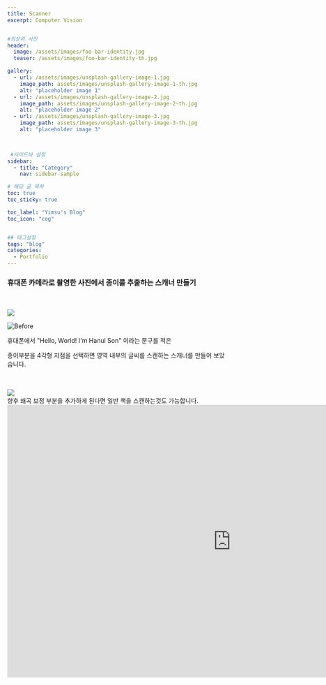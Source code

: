 ```yaml
---
title: Scanner
excerpt: Computer Vision


#최상위 사진
header:
  image: /assets/images/foo-bar-identity.jpg
  teaser: /assets/images/foo-bar-identity-th.jpg

gallery:
  - url: /assets/images/unsplash-gallery-image-1.jpg
    image_path: assets/images/unsplash-gallery-image-1-th.jpg
    alt: "placeholder image 1"
  - url: /assets/images/unsplash-gallery-image-2.jpg
    image_path: assets/images/unsplash-gallery-image-2-th.jpg
    alt: "placeholder image 2"
  - url: /assets/images/unsplash-gallery-image-3.jpg
    image_path: assets/images/unsplash-gallery-image-3-th.jpg
    alt: "placeholder image 3"
    


 #사이드바 설정 
sidebar:
  - title: "Category"
    nav: sidebar-sample

# 해당 글 목차
toc: true
toc_sticky: true

toc_label: "Yimsu's Blog"
toc_icon: "cog"


## 테그설정
tags: "blog"
categories:
  - Portfolio
---
```


### 휴대폰 카메라로 촬영한 사진에서 종이를 추출하는 스캐너 만들기

<br/>
<br/>
<img src="https://blog.naver.com/PostView.nhn?blogId=hanulzzz&Redirect=View&logNo=222051879085&categoryNo=48&isAfterWrite=true#">


![Before](https://blog.naver.com/PostView.nhn?blogId=hanulzzz&Redirect=View&logNo=222051879085&categoryNo=48&isAfterWrite=true#)



휴대폰에서 "Hello, World! I'm Hanul Son" 이라는 문구를 적은

종이부분을 4각형 지점을 선택하면 영역 내부의 글씨를 스캔하는 스캐너를 만들어 보았습니다.

<br/>

<br/>
<img src="https://blog.naver.com/PostView.nhn?blogId=hanulzzz&Redirect=View&logNo=222051879085&categoryNo=48&isAfterWrite=true#">


<br/>
향후 왜곡 보정 부분을 추가하게 된다면 일반 책을 스캔하는것도 가능합니다.




<iframe width="1026" height="625" src="https://www.youtube.com/embed/usKZMB1Zxlo" frameborder="0" allow="accelerometer; autoplay; encrypted-media; gyroscope; picture-in-picture" allowfullscreen></iframe>




